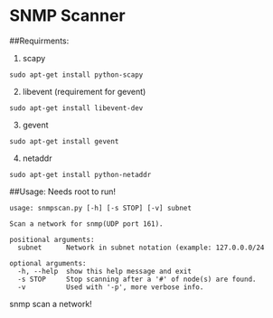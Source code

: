 SNMP Scanner
============

##Requirments:
1. scapy
```
sudo apt-get install python-scapy
```
2. libevent (requirement for gevent)
```
sudo apt-get install libevent-dev
```
3. gevent
```
sudo apt-get install gevent
```
4. netaddr
```
sudo apt-get install python-netaddr
```

##Usage:
Needs root to run!
```
usage: snmpscan.py [-h] [-s STOP] [-v] subnet

Scan a network for snmp(UDP port 161).

positional arguments:
  subnet      Network in subnet notation (example: 127.0.0.0/24

optional arguments:
  -h, --help  show this help message and exit
  -s STOP     Stop scanning after a '#' of node(s) are found.
  -v          Used with '-p', more verbose info.

```

snmp scan a network!
